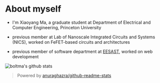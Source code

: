 # About myself

- I'm Xiaoyang Ma, a graduate student at Department of Electrical and Computer Engineering, Princeton University

- previous member at Lab of Nanoscale Integrated Circuits and Systems (NICS), worked on FeFET-based circuits and architectures

- previous member of software department at [EESAST](https://eesast.com), worked on web development

![boltma's github stats](https://github-readme-stats.duskmoon.vercel.app/api?username=boltma&theme=tokyonight&show_icons=true&count_private=true)

> Powered by [anuraghazra/github-readme-stats](https://github.com/anuraghazra/github-readme-stats)
